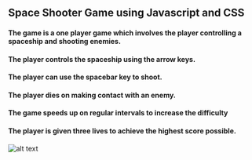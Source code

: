 ## Space Shooter Game using Javascript and CSS

#### The game is a one player game which involves the player controlling a spaceship and shooting enemies.
#### The player controls the spaceship using the arrow keys.
#### The player can use the spacebar key to shoot.
#### The player dies on making contact with an enemy.
#### The game speeds up on regular intervals to increase the difficulty
#### The player is given three lives to achieve the highest score possible.

![alt text](http://images/Screenshot.png)
